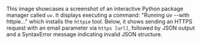This image showcases a screenshot of an interactive Python package manager called `uv`. It displays executing a command: "Running uv --with httpie..." which installs the `httpie` tool. Below, it shows sending an HTTPS request with an email parameter via `https [url]`, followed by JSON output and a SyntaxError message indicating invalid JSON structure.
